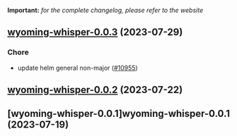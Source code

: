 **Important:**
*for the complete changelog, please refer to the website*




## [wyoming-whisper-0.0.3](https://github.com/truecharts/charts/compare/wyoming-whisper-0.0.2...wyoming-whisper-0.0.3) (2023-07-29)

### Chore

- update helm general non-major ([#10955](https://github.com/truecharts/charts/issues/10955))
  
  


## [wyoming-whisper-0.0.2](https://github.com/truecharts/charts/compare/wyoming-whisper-0.0.1...wyoming-whisper-0.0.2) (2023-07-22)




## [wyoming-whisper-0.0.1]wyoming-whisper-0.0.1 (2023-07-19)

